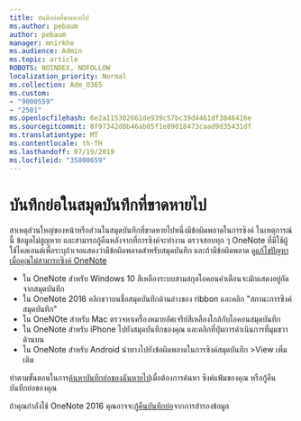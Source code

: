 ```yaml
---
title: บันทึกย่อที่ขาดหายไป
ms.author: pebaum
author: pebaum
manager: mnirkhe
ms.audience: Admin
ms.topic: article
ROBOTS: NOINDEX, NOFOLLOW
localization_priority: Normal
ms.collection: Adm_O365
ms.custom:
- "9000559"
- "2501"
ms.openlocfilehash: 6e2a115302661de939c57bc39d4461df3046416e
ms.sourcegitcommit: 8f97342d8b46ab05f1e89018473caad9d35431df
ms.translationtype: MT
ms.contentlocale: th-TH
ms.lasthandoff: 07/19/2019
ms.locfileid: "35800659"
---
```

# <a name="missing-notes-in-notebook"></a>บันทึกย่อในสมุดบันทึกที่ขาดหายไป

สาเหตุส่วนใหญ่ของหน้าหรือส่วนในสมุดบันทึกที่ขาดหายไปหนึ่งมีข้อผิดพลาดในการซิงค์ ในเหตุการณ์นี้ ข้อมูลไม่สูญหาย และสามารถกู้คืนหลังจากที่การซิงค์จะทำงาน ตรวจสอบทุก ๆ OneNote ที่มีใช้ผู้ใช้ไคลเอนต์เพื่อระบุถ้าเจอแสดงว่ามีข้อผิดพลาดสำหรับสมุดบันทึก และถ้ามีข้อผิดพลาด ดู[แก้ไขปัญหาเมื่อคุณไม่สามารถซิงค์ OneNote](https://support.office.com/article/299495ef-66d1-448f-90c1-b785a6968d45)

- ใน OneNote สำหรับ Windows 10 สีเหลืองระบบสามสกุลไอคอนคำเตือนจะมักแสดงอยู่ถัดจากสมุดบันทึก
- ใน OneNote 2016 คลิกขวาบนชื่อสมุดบันทึกด้านล่างของ ribbon และคลิก "สถานะการซิงค์สมุดบันทึก"
- ใน OneNOte สำหรับ Mac ตรวจหาเครื่องหมายอัศเจรีย์สีเหลืองใกล้กับไอคอนสมุดบันทึก
- ใน OneNote สำหรับ iPhone ไปยังสมุดบันทึกของคุณ และคลิกที่ปุ่มการดำเนินการที่มุมขวาด้านบน
- ใน OneNote สำหรับ Android นำทางไปยังข้อผิดพลาดในการซิงค์สมุดบันทึก >View เพิ่มเติม

ทำตามขั้นตอนในการ[ค้นหาบันทึกย่อของฉันหายไป](https://support.office.com/article/32cb2bd7-afe7-44d2-a711-398a88421287)เมื่อต้องการค้นหา ซิงค์แฟ้มของคุณ หรือกู้คืนบันทึกย่อของคุณ

ถ้าคุณกำลังใช้ OneNote 2016 คุณอาจจะ[กู้คืนบันทึกย่อ](https://support.office.com/article/32ed1036-74fd-4c21-bc28-033a486e6b14)จากการสำรองข้อมูล